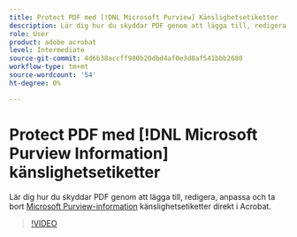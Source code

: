 ```yaml
---
title: Protect PDF med [!DNL Microsoft Purview] Känslighetsetiketter
description: Lär dig hur du skyddar PDF genom att lägga till, redigera, anpassa och ta bort [!DNL Microsoft Purview] känslighetsetiketter direkt i Acrobat
role: User
product: adobe acrobat
level: Intermediate
source-git-commit: 4d6b38accff980b20dbd4af0e3d8af541bbb2680
workflow-type: tm+mt
source-wordcount: '54'
ht-degree: 0%

---
```


# Protect PDF med [!DNL Microsoft Purview Information] känslighetsetiketter

Lär dig hur du skyddar PDF genom att lägga till, redigera, anpassa och ta bort [Microsoft Purview-information](https://learn.microsoft.com/en-us/microsoft-365/compliance/information-protection?view=o365-worldwide) känslighetsetiketter direkt i Acrobat.

>[!VIDEO](https://video.tv.adobe.com/v/3410552?learn=on&hidetitle=true&autoplay=true)